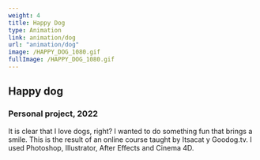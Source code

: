 ```yaml
---
weight: 4
title: Happy Dog
type: Animation
link: animation/dog
url: "animation/dog"
image: /HAPPY_DOG_1080.gif
fullImage: /HAPPY_DOG_1080.gif
---
```


## Happy dog

### Personal project, 2022

It is clear that I love dogs, right? I wanted to do something fun that brings a smile. This is the result of an online course taught by Itsacat y Goodog.tv. I used Photoshop, Illustrator, After Effects and Cinema 4D.
